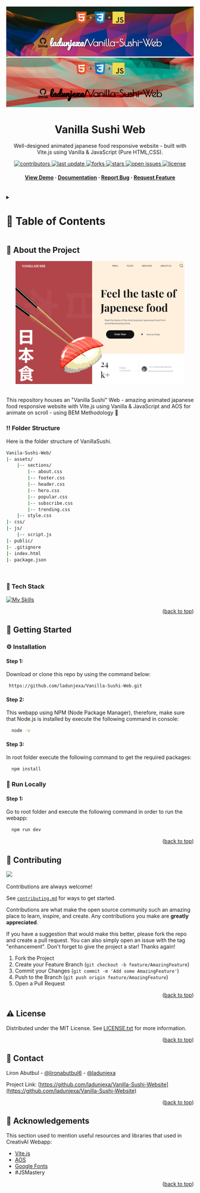 <a name="readme-top"></a>
<div align="center">

  ![Project Banner](readme_assets/readme_banner.png#gh-dark-mode-only)
  ![Project Banner](readme_assets/readme_banner-light.png#gh-light-mode-only)

  <h1>Vanilla Sushi Web</h1>
  
  <p>
  Well-designed animated japanese food responsive website - built with Vite.js using Vanilla & JavaScript (Pure HTML,CSS).
  </p>

<!-- Badges -->
<p>
  <a href="https://github.com/ladunjexa/Vanilla-Sushi-Website/graphs/contributors">
    <img src="https://img.shields.io/github/contributors/ladunjexa/Vanilla-Sushi-Website" alt="contributors" />
  </a>
  <a href="">
    <img src="https://img.shields.io/github/last-commit/ladunjexa/Vanilla-Sushi-Website" alt="last update" />
  </a>
  <a href="https://github.com/ladunjexa/Vanilla-Sushi-Website/network/members">
    <img src="https://img.shields.io/github/forks/ladunjexa/Vanilla-Sushi-Website" alt="forks" />
  </a>
  <a href="https://github.com/ladunjexa/Vanilla-Sushi-Website/stargazers">
    <img src="https://img.shields.io/github/stars/ladunjexa/Vanilla-Sushi-Website" alt="stars" />
  </a>
  <a href="https://github.com/ladunjexa/Vanilla-Sushi-Website/issues/">
    <img src="https://img.shields.io/github/issues/ladunjexa/Vanilla-Sushi-Website" alt="open issues" />
  </a>
  <a href="https://github.com/ladunjexa/Vanilla-Sushi-Website/blob/master/LICENSE">
    <img src="https://img.shields.io/github/license/ladunjexa/Vanilla-Sushi-Website.svg" alt="license" />
  </a>
</p>
   
 <h4>
    <a href="https://vanilla-sushi-web.vercel.app/">View Demo</a>
  <span> · </span>
    <a href="https://github.com/ladunjexa/Vanilla-Sushi-Website">Documentation</a>
  <span> · </span>
    <a href="https://github.com/ladunjexa/Vanilla-Sushi-Website/issues/">Report Bug</a>
  <span> · </span>
    <a href="https://github.com/ladunjexa/Vanilla-Sushi-Website/issues/">Request Feature</a>
  </h4>
</div>

<br />

<!-- Table of Contents -->
<details>

<summary>

# :notebook_with_decorative_cover: Table of Contents

</summary>

- [About the Project](#star2-about-the-project)
  * [Folder Structure](#bangbang-folder-structure)
  * [Tech Stack](#space_invader-tech-stack)
- [Getting Started](#toolbox-getting-started)
  * [Installation](#gear-installation)
  * [Run Locally](#running-run-locally)
- [Contributing](#wave-contributing)
- [License](#warning-license)
- [Contact](#handshake-contact)
- [Acknowledgements](#gem-acknowledgements)

</details>  

<!-- About the Project -->
## :star2: About the Project

<div align="center">
  <img src="readme_assets/mockup.png" height="auto" width="90%"/>
</div>
<br />

This repository houses an "Vanilla Sushi" Web - amazing animated japanese food responsive website with Vite.js using Vanilla & JavaScript and AOS for animate on scroll - using BEM Methodology 🍣

<!-- Folder Structure -->
### :bangbang: Folder Structure

Here is the folder structure of VanillaSushi.
```bash
Vanila-Sushi-Web/
|- assets/
    |-- sections/
        |-- about.css
        |-- footer.css
        |-- header.css
        |-- hero.css
        |-- popular.css
        |-- subscribe.css
        |-- trending.css
    |-- style.css
|- css/
|- js/
    |-- script.js
|- public/
|- .gitignore
|- index.html
|- package.json
```
<br />

<!-- TechStack -->
### :space_invader: Tech Stack

[![My Skills](https://skillicons.dev/icons?i=html,css,js)](https://skillicons.dev)

<p align="right">(<a href="#readme-top">back to top</a>)</p>

<!-- Getting Started -->
## :toolbox: Getting Started

<!-- Installation -->
### :gear: Installation

#### Step 1:
Download or clone this repo by using the command below:

```bash
 https://github.com/ladunjexa/Vanilla-Sushi-Web.git
```

#### Step 2:

This webapp using NPM (Node Package Manager), therefore, make sure that Node.js is installed by execute the following command in console:

```bash
  node -v
```

#### Step 3:

In root folder execute the following command to get the required packages:

```bash
  npm install
```

<!-- Run Locally -->
### :running: Run Locally

#### Step 1:

Go to root folder and execute the following command in order to run the webapp:

```bash
  npm run dev
```

<p align="right">(<a href="#readme-top">back to top</a>)</p>

<!-- Contributing -->
## :wave: Contributing

<a href="https://github.com/ladunjexa/Vanilla-Sushi-Website/graphs/contributors">
  <img src="https://contrib.rocks/image?repo=ladunjexa/Vanilla-Sushi-Website" />
</a>


Contributions are always welcome!

See [`contributing.md`](https://contributing.md/) for ways to get started.

Contributions are what make the open source community such an amazing place to learn, inspire, and create. Any contributions you make are **greatly appreciated**.

If you have a suggestion that would make this better, please fork the repo and create a pull request. You can also simply open an issue with the tag "enhancement".
Don't forget to give the project a star! Thanks again!

1. Fork the Project
2. Create your Feature Branch (`git checkout -b feature/AmazingFeature`)
3. Commit your Changes (`git commit -m 'Add some AmazingFeature'`)
4. Push to the Branch (`git push origin feature/AmazingFeature`)
5. Open a Pull Request

<p align="right">(<a href="#readme-top">back to top</a>)</p>

<!-- License -->
## :warning: License

Distributed under the MIT License. See [LICENSE.txt](https://github.com/ladunjexa/Vanilla-Sushi-Website/blob/main/LICENSE) for more information.

<p align="right">(<a href="#readme-top">back to top</a>)</p>

<!-- Contact -->
## :handshake: Contact

Liron Abutbul - [@lironabutbul6](https://twitter.com/lironabutbul6) - [@ladunjexa](https://t.me/ladunjexa)

Project Link: [https://github.com/ladunjexa/Vanilla-Sushi-Website](https://github.com/ladunjexa/Vanilla-Sushi-Website)

<p align="right">(<a href="#readme-top">back to top</a>)</p>

<!-- Acknowledgments -->
## :gem: Acknowledgements

This section used to mention useful resources and libraries that used in CreativAI Webapp:
 - [Vite.js](https://vitejs.dev/)
 - [AOS](https://michalsnik.github.io/aos/)
 - [Google Fonts](https://fonts.google.com/)
 - #JSMastery

<p align="right">(<a href="#readme-top">back to top</a>)</p>
